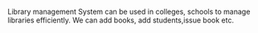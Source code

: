Library management System can be used in colleges, schools to manage libraries efficiently. We can add books, add students,issue book etc.
